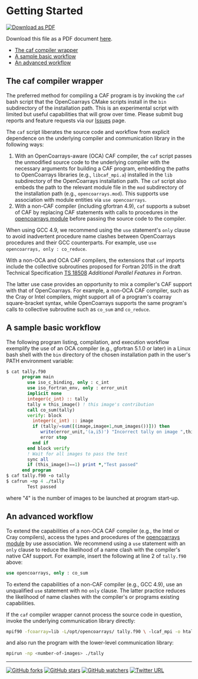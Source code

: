 <a name="top"> </a>

[This document is formatted with GitHub-Flavored Markdown.                       ]:#
[For better viewing, including hyperlinks, read it online at                     ]:#
[https://github.com/sourceryinstitute/OpenCoarrays/blob/master/GETTING_STARTED.md]:#

Getting Started
===============

[![Download as PDF][pdf img]](http://md2pdf.herokuapp.com/sourceryinstitute/OpenCoarrays/blob/master/GETTING_STARTED.pdf)

Download this file as a PDF document
[here](http://md2pdf.herokuapp.com/sourceryinstitute/OpenCoarrays/blob/master/GETTING_STARTED.pdf).

* [The caf compiler wrapper]
* [A sample basic workflow]
* [An advanced workflow]

The caf compiler wrapper
--------------------------

The preferred method for compiling a CAF program is by invoking the `caf` bash script
that the OpenCoarrays CMake scripts install in the `bin` subdirectory of the installation
path. This is an experimental script with limited but useful capabilities that will
grow over time.  Please submit bug reports and feature requests via our [Issues] page.

The `caf` script liberates the source code and workflow from explicit dependence on the
underlying compiler and communication library in the following ways:

1. With an OpenCoarrays-aware (OCA) CAF compiler, the `caf` script passes the unmodified
   source code to the underlying compiler with the necessary arguments for building a
   CAF program, embedding the paths to OpenCoarrays libraries (e.g., `libcaf_mpi.a`) installed
   in the `lib` subdirectory of the OpenCoarrays installation path.  The `caf` script also
   embeds the path to the relevant module file in the `mod` subdirectory of the installation
   path (e.g., `opencoarrays.mod`).  This supports use association with module entities via
   `use opencoarrays`.
2. With a non-CAF compiler (including gfortran 4.9), `caf` supports a subset of CAF by
   replacing CAF statements with calls to procedures in the [opencoarrays module] before
   passing the source code to the compiler.

When using GCC 4.9, we recommend using the `use` statement's `only` clause to
avoid inadvertent procedure name clashes between OpenCoarrays procedures and their
GCC counterparts.  For example, use `use opencoarrays, only : co_reduce`.

With a non-OCA and OCA CAF compilers, the extensions that `caf` imports include the collective
subroutines proposed for Fortran 2015 in the draft Technical Specification [TS 18508]
_Additional Parallel Features in Fortran_.

The latter use case provides an opportunity to mix a compiler's CAF support with that of OpenCoarrays.
For example, a non-OCA CAF compiler, such as the Cray or Intel compilers, might support all of a
program's coarray square-bracket syntax, while OpenCoarrays supports the same program's calls to
collective subroutine such as `co_sum` and `co_reduce`.

A sample basic workflow
-----------------------

The following program listing, compilation, and execution workflow exemplify
the use of an OCA compiler (e.g., gfortran 5.1.0 or later) in a Linux bash shell
with the `bin` directory of the chosen installation path in the user's PATH
environment variable:

```fortran
$ cat tally.f90
      program main
        use iso_c_binding, only : c_int
        use iso_fortran_env, only : error_unit
        implicit none
        integer(c_int) :: tally
        tally = this_image() ! this image's contribution
        call co_sum(tally)
        verify: block
          integer(c_int) :: image
          if (tally/=sum([(image,image=1,num_images())])) then
             write(error_unit,'(a,i5)') "Incorrect tally on image ",this_image()
             error stop
          end if
        end block verify
        ! Wait for all images to pass the test
        sync all
        if (this_image()==1) print *,"Test passed"
      end program
$ caf tally.f90 -o tally
$ cafrun -np 4 ./tally
        Test passed
```

where "4" is the number of images to be launched at program start-up.

An advanced workflow
--------------------

To extend the capabilities of a non-OCA CAF compiler (e.g., the Intel or Cray compilers),
access the types and procedures of the [opencoarrays module] by use association.  We
recommend using a `use` statement with an `only` clause to reduce the likelihood of a
name clash with the compiler's native CAf support.  For example, insert the following
at line 2 of `tally.f90` above:

```fortran
use opencoarrays, only : co_sum
```

To extend the capabilities of a non-CAF compiler (e.g., GCC 4.9), use an unqualified
`use` statement with no `only` clause.  The latter practice reduces the likelihood of
name clashes with the compiler's or programs existing capabilities.

If the `caf` compiler wrapper cannot process the source code in question, invoke
the underlying communication library directly:

```bash
mpif90 -fcoarray=lib -L/opt/opencoarrays/ tally.f90 \ -lcaf_mpi -o htally -I<OpenCoarrays-install-path>/mod
```

and also run the program with the lower-level communication library:

```bash
mpirun -np <number-of-images> ./tally
```

---

[![GitHub forks](https://img.shields.io/github/forks/sourceryinstitute/OpenCoarrays.svg?style=social&label=Fork)](https://github.com/sourceryinstitute/OpenCoarrays/fork)
[![GitHub stars](https://img.shields.io/github/stars/sourceryinstitute/OpenCoarrays.svg?style=social&label=Star)](https://github.com/sourceryinstitute/OpenCoarrays)
[![GitHub watchers](https://img.shields.io/github/watchers/sourceryinstitute/OpenCoarrays.svg?style=social&label=Watch)](https://github.com/sourceryinstitute/OpenCoarrays)
[![Twitter URL](https://img.shields.io/twitter/url/http/shields.io.svg?style=social)](https://twitter.com/intent/tweet?hashtags=HPC,Fortran,PGAS&related=zbeekman,gnutools,HPCwire,HPC_Guru,hpcprogrammer,SciNetHPC,DegenerateConic,jeffdotscience,travisci&text=Stop%20programming%20w%2F%20the%20%23MPI%20docs%20in%20your%20lap%2C%20try%20Coarray%20Fortran%20w%2F%20OpenCoarrays%20%26%20GFortran!&url=https%3A//github.com/sourceryinstitute/OpenCoarrays)

[Hyperlinks]:#

[The caf compiler wrapper]: #the-caf-compiler-wrapper
[A sample basic workflow]: #a-sample-basic-workflow
[An advanced workflow]:  #an-advanced-workflow

[Sourcery Store]: http://www.sourceryinstitute.org/store
[Issues]: https://github.com/sourceryinstitute/OpenCoarrays/issues
[opencoarrays module]: ./src/extensions/opencoarrays.F90
[GCC]: http://gcc.gnu.org
[TS 18508]: http://isotc.iso.org/livelink/livelink?func=ll&objId=17181227&objAction=Open
[The caf compiler wrapper]: #the-caf-compiler-wrapper
[The cafrun program launcher]: #the-cafrun-program-launcher
[pdf img]: https://img.shields.io/badge/PDF-GETTING_STARTED.md-6C2DC7.svg?style=flat-square "Download as PDF"
